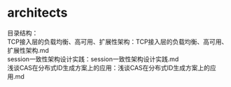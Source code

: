 # architects
目录结构：<br/>
	TCP接入层的负载均衡、高可用、扩展性架构：TCP接入层的负载均衡、高可用、扩展性架构.md <br/>
	session一致性架构设计实践：session一致性架构设计实践.md <br/>
	浅谈CAS在分布式ID生成方案上的应用：浅谈CAS在分布式ID生成方案上的应用.md <br/>
